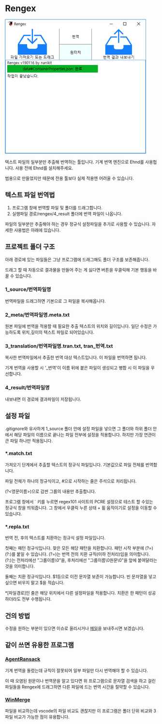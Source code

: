 ﻿# Rengex

![](doc/mainwindow.png)

텍스트 파일의 일부분만 추출해 번역하는 툴입니다. 기계 번역 엔진으로 Ehnd를 사용헙니다. 사용 전에 Ehnd를 설치해주세요.

범용으로 만들었지만 때문에 전용 툴보다 실제 적용엔 어려울 수 있습니다.

## 텍스트 파일 번역법

1. 프로그램 창에 번역할 파일 및 폴더를 드래그합니다.
2. 실행파일 경로/rengex/4_result 폴더에 번역 파일이 나옵니다.

파일의 일부분만 추출해야 하는 경우 정규식 설정파일을 추가로 사용할 수 있습니다. 자세한 사용법은 아래에 있습니다.

## 프로젝트 폴더 구조

아래 경로에 있는 파일들은 그냥 프로그램에 드래그해도 폴더 구조를 보존해줍니다.

드래그 할 때 자동으로 결과물을 만들어 주는 게 싫다면 버튼을 우클릭해 기본 행동을 바꿀 수 있습니다.

### 1_source/번역파일명
번역파일을 드래그하면 기본으로 그 파일을 복사해옵니다.

### 2_meta/번역파일명.meta.txt
원본 파일에 번역을 적용할 때 필요한 추출 텍스트의 위치와 길이입니다.
일단 수정은 가능하도록 위치,길이의 텍스트 파일로 되어있습니다.

### 3_translation/번역파일명.tran.txt, tran_번역.txt
복사한 번역파일에서 추출한 번역 대상 텍스트입니다. 이 파일을 번역하면 됩니다.

기계 번역을 사용할 시 '_번역'이 이름 뒤에 붙은 파일이 생성되고
병합 시 이 파일을 우선합니다.

### 4_result/번역파일명
내보내면 이 경로에 결과파일이 저장됩니다.

## 설정 파일

.gitignore와 유사하게 1_source 폴더 안에 설정 파일을 넣으면 그 폴더와 하위 폴더 안에서
해당 파일의 이름으로 끝나는 파일 전부에 설정을 적용합니다.
하지만 가장 연관이 큰 파일 하나만 적용됩니다.

### *.match.txt

가져오기 단계에서 추출할 텍스트의 정규식 파일입니다.
기본값으로 파일 전체를 번역합니다.

파일 전체가 하나의 정규식이고, #으로 시작하는 줄은 주석으로 처리됩니다.

(?<영문이름>)으로 감싼 그룹의 내용만 추출합니다.

프로그램 창에서 ` 키를 누르면 regex101 사이트의 PCRE 설정으로 테스트 할 수있는 정규식 창을 띄워줍니다. 그 창에서 우클릭 누른 상태 + 휠 움직이기로 설정을 이동할 수 있습니다.

### *.repla.txt

번역 전, 후의 텍스트를 치환하는 정규식 설정 파일입니다.

첫째는 패턴 정규식입니다. 찾은 모든 해당 패턴을 치환합니다.
패턴 시작 부분에 (?=)(?:)를 붙일 수 있습니다.
(?=)는 번역 전의 치환 규칙(이하 전처리)임을 의미합니다.
(?:)는 전처리에선 "그룹이름\0"을, 후처리에선 "그룹이름\0원문\0"을 앞에 붙여달라는 것을 의미합니다.

둘째는 치환 정규식입니다. $1등으로 이전 문자열 보존이 가능합니다.
빈 문자열을 넣고 싶으면 비우지 말고 $을 적습니다.

*[파일경로]인 줄은 해당 위치에서 다른 설정파일을 적용합니다.
치환은 한 패턴이 성공하더라도 전부 수행됩니다.

## 건의 방법

수정을 원하는 부분이 있으면 이슈로 올리시거나 [메일](mailto:kitnani@yandex.com)을 보내주시면 보겠습니다.

## 같이 쓰면 유용한 프로그램

### [AgentRansack](https://www.mythicsoft.com/agentransack/)

기계 번역을 돌렸는데 규칙이 잘못되어 일부 파일만 다시 번역해야 할 수 있습니다.

이 때 오염된 원문이나 번역문을 알고 있다면 위 프로그램으로 문자열 검색을 하고 걸린 파일들을 Rengex에 드래그하면 다른 파일에 드는 번역 시간을 절약할 수 있습니다.

### [WinMerge](http://winmerge.org/)

파일을 비교하는데 vscode의 파일 비교도 괜찮지만 이 프로그램은 폴더 단위 비교와 3파일 비교가 가능한 점이 유용합니다.
